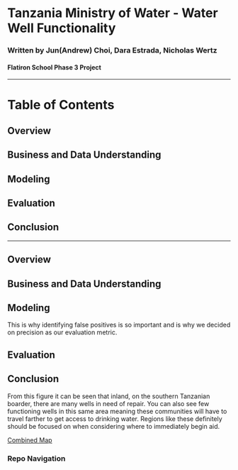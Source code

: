 # **Tanzania Ministry of Water** - Water Well Functionality  
### Written by Jun(Andrew) Choi, Dara Estrada, Nicholas Wertz
#### Flatiron School Phase 3 Project  
----


# Table of Contents

## Overview
## Business and Data Understanding
## Modeling
## Evaluation
## Conclusion

---

## Overview




## Business and Data Understanding




## Modeling

 This is why identifying false positives is so important and is why we decided on precision as our evaluation metric.



## Evaluation




## Conclusion

From this figure it can be seen that inland, on the southern Tanzanian boarder, there are many wells in need of repair. You can also see few functioning wells in this same area meaning these communities will have to travel farther to get access to drinking water. Regions like these definitely should be focused on when considering where to immediately begin aid.

[Combined Map](images/combo.png)



### Repo Navigation
